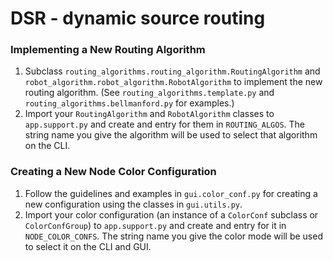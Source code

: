 # DSR - dynamic source routing


### Implementing a New Routing Algorithm
1. Subclass `routing_algorithms.routing_algorithm.RoutingAlgorithm` and `robot_algorithm.robot_algorithm.RobotAlgorithm` to implement the new routing algorithm. (See `routing_algorithms.template.py` and `routing_algorithms.bellmanford.py` for examples.)
2. Import your `RoutingAlgorithm` and `RobotAlgorithm` classes to `app.support.py` and create and entry for them in `ROUTING_ALGOS`. The string name you give the algorithm will be used to select that algorithm on the CLI.

### Creating a New Node Color Configuration
1. Follow the guidelines and examples in `gui.color_conf.py` for creating a new configuration using the classes in `gui.utils.py`.
2. Import your color configuration (an instance of a `ColorConf` subclass or `ColorConfGroup`) to `app.support.py` and create and entry for it in `NODE_COLOR_CONFS`. The string name you give the color mode will be used to select it on the CLI and GUI.
